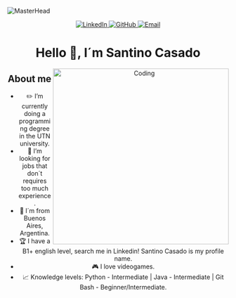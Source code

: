 ![MasterHead](https://camo.githubusercontent.com/3167026abe932fe28cb61a7308549da706bc1a8ee81a3cc3169ea75991d2e3d5/68747470733a2f2f692e6962622e636f2f6b3234343135622f4769746875622d42616e6e65722e676966)
<p align="center">
  <!-- LinkedIn -->
  <a href="https://www.linkedin.com/in/santino-casado-1841902aa/" target="_blank">
    <img alt="LinkedIn" src="https://img.shields.io/badge/LinkedIn-0077B5?style=for-the-badge&logo=linkedin&logoColor=white" />
  </a>
  
  <!-- GitHub -->
  <a href="https://github.com/SantinoCasado" target="_blank">
    <img alt="GitHub" src="https://img.shields.io/badge/GitHub-181717?style=for-the-badge&logo=github&logoColor=white" />
  </a>
  
  <!-- Email -->
  <a href="mailto:santinocasado05@gmail.com">
    <img alt="Email" src="https://img.shields.io/badge/Email-D14836?style=for-the-badge&logo=gmail&logoColor=white" />
  </a>
</p>
<div align="center">
<h1 align="center">Hello 👋, I´m Santino Casado </h1>
  
<img align="right" alt="Coding" width="400" src="https://user-images.githubusercontent.com/74038190/212749695-a6817c5a-a794-462b-afca-1b5ce7dd5e63.gif">

## About me

- ✏️ I’m currently doing a programming degree in the UTN university.
- 🤔 I’m looking for jobs that don´t requires too much experience.
- 🚩 I´m from Buenos Aires, Argentina.
- 🏆 I have a B1+ english level, search me in Linkedin! Santino Casado is my profile name.
- 🎮 I love videogames.
- 📈 Knowledge levels: Python - Intermediate | Java - Intermediate | Git Bash - Beginner/Intermediate.
